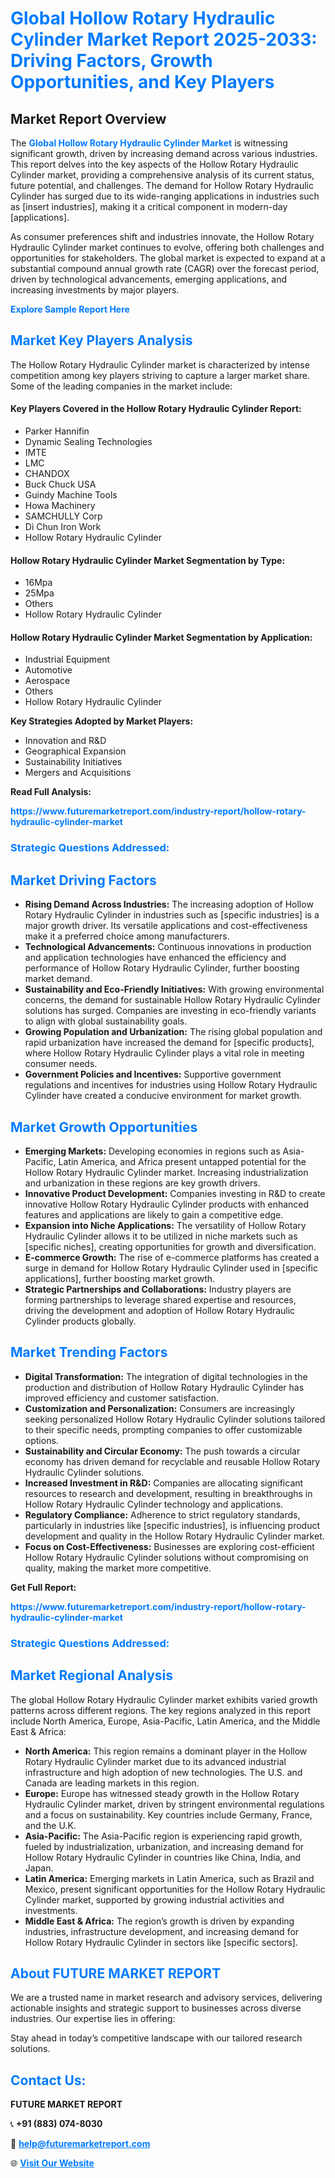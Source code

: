 <h1 style="color: #007BFF;">Global Hollow Rotary Hydraulic Cylinder Market Report 2025-2033: Driving Factors, Growth Opportunities, and Key Players</h1>

<section id="overview">
<h2>Market Report Overview</h2>
<p>The <a href="https://www.futuremarketreport.com/industry-report/hollow-rotary-hydraulic-cylinder-market" style="color: #007BFF; text-decoration: none;"><strong>Global Hollow Rotary Hydraulic Cylinder Market</strong></a> is witnessing significant growth, driven by increasing demand across various industries. This report delves into the key aspects of the Hollow Rotary Hydraulic Cylinder market, providing a comprehensive analysis of its current status, future potential, and challenges. The demand for Hollow Rotary Hydraulic Cylinder has surged due to its wide-ranging applications in industries such as [insert industries], making it a critical component in modern-day [applications].</p>
<p>As consumer preferences shift and industries innovate, the Hollow Rotary Hydraulic Cylinder market continues to evolve, offering both challenges and opportunities for stakeholders. The global market is expected to expand at a substantial compound annual growth rate (CAGR) over the forecast period, driven by technological advancements, emerging applications, and increasing investments by major players.</p>
</section>

<section id="overview">
<p><a href="https://www.futuremarketreport.com/request-sample/reportId=97229" style="color: #007BFF; text-decoration: none;"><strong>Explore Sample Report Here</strong></a></p>
</section>

<section id="key-players">
<h2 style="color: #007BFF;">Market Key Players Analysis</h2>
<p>The Hollow Rotary Hydraulic Cylinder market is characterized by intense competition among key players striving to capture a larger market share. Some of the leading companies in the market include:</p>
<h4>Key Players Covered in the Hollow Rotary Hydraulic Cylinder Report:</h4>
<ul><li>Parker Hannifin</li><li>Dynamic Sealing Technologies</li><li>IMTE</li><li>LMC</li><li>CHANDOX</li><li>Buck Chuck USA</li><li>Guindy Machine Tools</li><li>Howa Machinery</li><li>SAMCHULLY Corp</li><li>Di Chun Iron Work</li><li>Hollow Rotary Hydraulic Cylinder</li></ul>
<h4>Hollow Rotary Hydraulic Cylinder Market Segmentation by Type:</h4>
<ul><li>16Mpa</li><li>25Mpa</li><li>Others</li><li>Hollow Rotary Hydraulic Cylinder</li></ul>

<h4>Hollow Rotary Hydraulic Cylinder Market Segmentation by Application:</h4>
<ul><li>Industrial Equipment</li><li>Automotive</li><li>Aerospace</li><li>Others</li><li>Hollow Rotary Hydraulic Cylinder</li></ul>
<p><strong>Key Strategies Adopted by Market Players:</strong></p>
<ul>
<li>Innovation and R&D</li>
<li>Geographical Expansion</li>
<li>Sustainability Initiatives</li>
<li>Mergers and Acquisitions</li>
</ul>
</section>

<section>
<p><strong>Read Full Analysis: </strong></p><a href="https://www.futuremarketreport.com/industry-report/hollow-rotary-hydraulic-cylinder-market" style="color: #007BFF; text-decoration: none;"><strong>https://www.futuremarketreport.com/industry-report/hollow-rotary-hydraulic-cylinder-market</strong></a>
<h3 style="color: #007BFF;">Strategic Questions Addressed:</h3>
</section>

<section id="driving-factors">
<h2 style="color: #007BFF;">Market Driving Factors</h2>
<ul>
<li><strong>Rising Demand Across Industries:</strong> The increasing adoption of Hollow Rotary Hydraulic Cylinder in industries such as [specific industries] is a major growth driver. Its versatile applications and cost-effectiveness make it a preferred choice among manufacturers.</li>
<li><strong>Technological Advancements:</strong> Continuous innovations in production and application technologies have enhanced the efficiency and performance of Hollow Rotary Hydraulic Cylinder, further boosting market demand.</li>
<li><strong>Sustainability and Eco-Friendly Initiatives:</strong> With growing environmental concerns, the demand for sustainable Hollow Rotary Hydraulic Cylinder solutions has surged. Companies are investing in eco-friendly variants to align with global sustainability goals.</li>
<li><strong>Growing Population and Urbanization:</strong> The rising global population and rapid urbanization have increased the demand for [specific products], where Hollow Rotary Hydraulic Cylinder plays a vital role in meeting consumer needs.</li>
<li><strong>Government Policies and Incentives:</strong> Supportive government regulations and incentives for industries using Hollow Rotary Hydraulic Cylinder have created a conducive environment for market growth.</li>
</ul>
</section>

<section id="growth-opportunities">
<h2 style="color: #007BFF;">Market Growth Opportunities</h2>
<ul>
<li><strong>Emerging Markets:</strong> Developing economies in regions such as Asia-Pacific, Latin America, and Africa present untapped potential for the Hollow Rotary Hydraulic Cylinder market. Increasing industrialization and urbanization in these regions are key growth drivers.</li>
<li><strong>Innovative Product Development:</strong> Companies investing in R&D to create innovative Hollow Rotary Hydraulic Cylinder products with enhanced features and applications are likely to gain a competitive edge.</li>
<li><strong>Expansion into Niche Applications:</strong> The versatility of Hollow Rotary Hydraulic Cylinder allows it to be utilized in niche markets such as [specific niches], creating opportunities for growth and diversification.</li>
<li><strong>E-commerce Growth:</strong> The rise of e-commerce platforms has created a surge in demand for Hollow Rotary Hydraulic Cylinder used in [specific applications], further boosting market growth.</li>
<li><strong>Strategic Partnerships and Collaborations:</strong> Industry players are forming partnerships to leverage shared expertise and resources, driving the development and adoption of Hollow Rotary Hydraulic Cylinder products globally.</li>
</ul>
</section>

<section id="trending-factors">
<h2 style="color: #007BFF;">Market Trending Factors</h2>
<ul>
<li><strong>Digital Transformation:</strong> The integration of digital technologies in the production and distribution of Hollow Rotary Hydraulic Cylinder has improved efficiency and customer satisfaction.</li>
<li><strong>Customization and Personalization:</strong> Consumers are increasingly seeking personalized Hollow Rotary Hydraulic Cylinder solutions tailored to their specific needs, prompting companies to offer customizable options.</li>
<li><strong>Sustainability and Circular Economy:</strong> The push towards a circular economy has driven demand for recyclable and reusable Hollow Rotary Hydraulic Cylinder solutions.</li>
<li><strong>Increased Investment in R&D:</strong> Companies are allocating significant resources to research and development, resulting in breakthroughs in Hollow Rotary Hydraulic Cylinder technology and applications.</li>
<li><strong>Regulatory Compliance:</strong> Adherence to strict regulatory standards, particularly in industries like [specific industries], is influencing product development and quality in the Hollow Rotary Hydraulic Cylinder market.</li>
<li><strong>Focus on Cost-Effectiveness:</strong> Businesses are exploring cost-efficient Hollow Rotary Hydraulic Cylinder solutions without compromising on quality, making the market more competitive.</li>
</ul>
</section>

<section>
<p><strong>Get Full Report: </strong></p><a href="https://www.futuremarketreport.com/industry-report/hollow-rotary-hydraulic-cylinder-market" style="color: #007BFF; text-decoration: none;"><strong>https://www.futuremarketreport.com/industry-report/hollow-rotary-hydraulic-cylinder-market</strong></a>
<h3 style="color: #007BFF;">Strategic Questions Addressed:</h3>
</section>


<section id="regional-analysis">
<h2 style="color: #007BFF;">Market Regional Analysis</h2>
<p>The global Hollow Rotary Hydraulic Cylinder market exhibits varied growth patterns across different regions. The key regions analyzed in this report include North America, Europe, Asia-Pacific, Latin America, and the Middle East & Africa:</p>
<ul>
<li><strong>North America:</strong> This region remains a dominant player in the Hollow Rotary Hydraulic Cylinder market due to its advanced industrial infrastructure and high adoption of new technologies. The U.S. and Canada are leading markets in this region.</li>
<li><strong>Europe:</strong> Europe has witnessed steady growth in the Hollow Rotary Hydraulic Cylinder market, driven by stringent environmental regulations and a focus on sustainability. Key countries include Germany, France, and the U.K.</li>
<li><strong>Asia-Pacific:</strong> The Asia-Pacific region is experiencing rapid growth, fueled by industrialization, urbanization, and increasing demand for Hollow Rotary Hydraulic Cylinder in countries like China, India, and Japan.</li>
<li><strong>Latin America:</strong> Emerging markets in Latin America, such as Brazil and Mexico, present significant opportunities for the Hollow Rotary Hydraulic Cylinder market, supported by growing industrial activities and investments.</li>
<li><strong>Middle East & Africa:</strong> The region’s growth is driven by expanding industries, infrastructure development, and increasing demand for Hollow Rotary Hydraulic Cylinder in sectors like [specific sectors].</li>
</ul>
</section>

<footer>
<h2 style="color: #007BFF;">About FUTURE MARKET REPORT</h2>
<p>We are a trusted name in market research and advisory services, delivering actionable insights and strategic support to businesses across diverse industries. Our expertise lies in offering:</p>

<p>Stay ahead in today’s competitive landscape with our tailored research solutions.</p>

<h2 style="color: #007BFF;">Contact Us:</h2>
<p><strong>FUTURE MARKET REPORT</strong></p>
<p>📞 <strong>+91 (883) 074-8030</strong></p>
<p>📧 <strong><a href="mailto:help@futuremarketreport.com" style="color: #007BFF;">help@futuremarketreport.com</a></strong></p>
<p>🌐 <strong><a href="https://www.futuremarketreport.com/" style="color: #007BFF;">Visit Our Website</a></strong></p>
</footer>